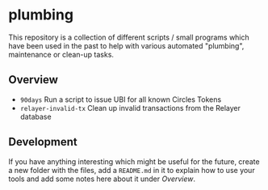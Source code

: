 # plumbing

This repository is a collection of different scripts / small programs which have been used in the past to help with various automated "plumbing", maintenance or clean-up tasks. 

## Overview

* `90days` Run a script to issue UBI for all known Circles Tokens
* `relayer-invalid-tx` Clean up invalid transactions from the Relayer database

## Development

If you have anything interesting which might be useful for the future, create a new folder with the files, add a `README.md` in it to explain how to use your tools and add some notes here about it under *Overview*.
